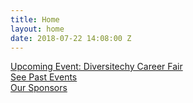 ```yaml
---
title: Home
layout: home
date: 2018-07-22 14:08:00 Z
---
```


<div class="container-fluid">
  <div class="row">
    <div class="col-md-6">
      <div>
        <a href="./events/03-diversitechy-career-fair-2018" class="btn btn-default btn-lg">Upcoming Event: Diversitechy Career Fair</a>
      </div>
    </div>
    <div class="col-md-6">
      <div>
        <a href="{{ "/events" | relative_url }}" class="btn btn-default btn-lg">See Past Events</a>
      </div>
    </div>
  </div>

  <div class="row">
    <div class="col-md-12">
      <div>
        <a href="{{ "/sponsors" | relative_url }}" class="btn btn-default btn-lg">Our Sponsors</a>
      </div>
    </div>
  </div>
</div>

